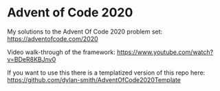 # Advent of Code 2020
My solutions to the Advent Of Code 2020 problem set: https://adventofcode.com/2020

Video walk-through of the framework: https://www.youtube.com/watch?v=BDeR8KBJnv0

If you want to use this there is a templatized version of this repo here: https://github.com/dylan-smith/AdventOfCode2020Template
